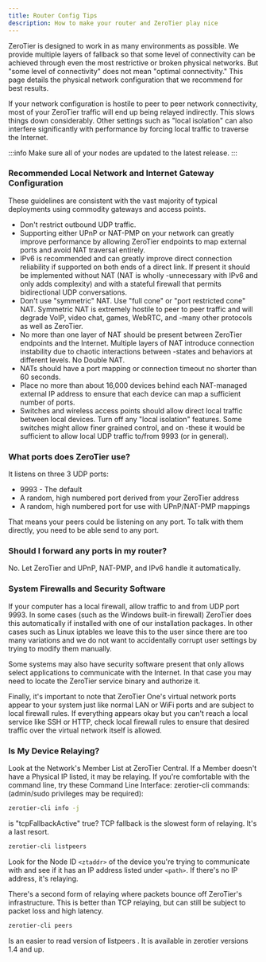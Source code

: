 ```yaml
---
title: Router Config Tips
description: How to make your router and ZeroTier play nice
---
```


ZeroTier is designed to work in as many environments as possible. We provide multiple layers of fallback so that some level of connectivity can be achieved through even the most restrictive or broken physical networks. But "some level of connectivity" does not mean "optimal connectivity." This page details the physical network configuration that we recommend for best results.

If your network configuration is hostile to peer to peer network connectivity, most of your ZeroTier traffic will end up being relayed indirectly. This slows things down considerably. Other settings such as "local isolation" can also interfere significantly with performance by forcing local traffic to traverse the Internet.

:::info
Make sure all of your nodes are updated to the latest release.
:::

### Recommended Local Network and Internet Gateway Configuration

These guidelines are consistent with the vast majority of typical deployments using commodity gateways and access points.

- Don't restrict outbound UDP traffic.
- Supporting either UPnP or NAT-PMP on your network can greatly improve performance by allowing ZeroTier endpoints to map external ports and avoid NAT traversal entirely.
- IPv6 is recommended and can greatly improve direct connection reliability if supported on both ends of a direct link. If present it should be implemented without NAT (NAT is wholly -unnecessary with IPv6 and only adds complexity) and with a stateful firewall that permits bidirectional UDP conversations.
- Don't use "symmetric" NAT. Use "full cone" or "port restricted cone" NAT. Symmetric NAT is extremely hostile to peer to peer traffic and will degrade VoIP, video chat, games, WebRTC, and -many other protocols as well as ZeroTier.
- No more than one layer of NAT should be present between ZeroTier endpoints and the Internet. Multiple layers of NAT introduce connection instability due to chaotic interactions between -states and behaviors at different levels. No Double NAT.
- NATs should have a port mapping or connection timeout no shorter than 60 seconds.
- Place no more than about 16,000 devices behind each NAT-managed external IP address to ensure that each device can map a sufficient number of ports.
- Switches and wireless access points should allow direct local traffic between local devices. Turn off any "local isolation" features. Some switches might allow finer grained control, and on -these it would be sufficient to allow local UDP traffic to/from 9993 (or in general).

### What ports does ZeroTier use?

It listens on three 3 UDP ports:

- 9993 - The default
- A random, high numbered port derived from your ZeroTier address
- A random, high numbered port for use with UPnP/NAT-PMP mappings

That means your peers could be listening on any port. To talk with them directly, you need to be able send to any port.

### Should I forward any ports in my router?

No. Let ZeroTier and UPnP, NAT-PMP, and IPv6 handle it automatically.

### System Firewalls and Security Software

If your computer has a local firewall, allow traffic to and from UDP port 9993. In some cases (such as the Windows built-in firewall) ZeroTier does this automatically if installed with one of our installation packages. In other cases such as Linux iptables we leave this to the user since there are too many variations and we do not want to accidentally corrupt user settings by trying to modify them manually.

Some systems may also have security software present that only allows select applications to communicate with the Internet. In that case you may need to locate the ZeroTier service binary and authorize it.

Finally, it's important to note that ZeroTier One's virtual network ports appear to your system just like normal LAN or WiFi ports and are subject to local firewall rules. If everything appears okay but you can't reach a local service like SSH or HTTP, check local firewall rules to ensure that desired traffic over the virtual network itself is allowed.

### Is My Device Relaying?

Look at the Network's Member List at ZeroTier Central. If a Member doesn't have a Physical IP listed, it may be relaying.
If you're comfortable with the command line, try these Command Line Interface: zerotier-cli commands: (admin/sudo privileges may be required):

```sh
zerotier-cli info -j
```

is "tcpFallbackActive" true? TCP fallback is the slowest form of relaying. It's a last resort.

```sh
zerotier-cli listpeers
```

Look for the Node ID `<ztaddr>` of the device you're trying to communicate with and see if it has an IP address listed under `<path>`. If there's no IP address, it's relaying.

There's a second form of relaying where packets bounce off ZeroTier's infrastructure. This is better than TCP relaying, but can still be subject to packet loss and high latency.

```sh
zerotier-cli peers
```

Is an easier to read version of listpeers . It is available in zerotier versions 1.4 and up.
